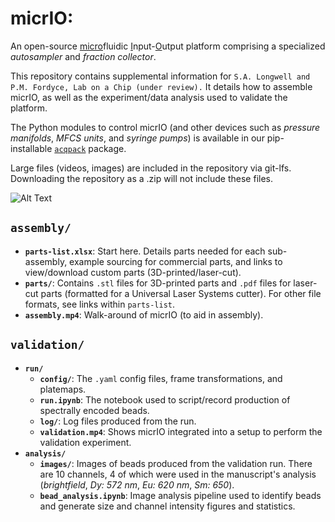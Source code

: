 # micrIO:
An open-source <ins>micro</ins>fluidic <ins>I</ins>nput-<ins>O</ins>utput platform comprising a specialized *autosampler* and *fraction collector*. 

This repository contains supplemental information for `S.A. Longwell and P.M. Fordyce, Lab on a Chip (under review).` It details how to assemble micrIO, as well as the experiment/data analysis used to validate the platform. 

The Python modules to control micrIO (and other devices such as *pressure manifolds*, *MFCS units*, and *syringe pumps*) is available in our pip-installable [`acqpack`](https://pypi.org/project/acqpack/) package.

Large files (videos, images) are included in the repository via git-lfs. Downloading the repository as a .zip will not include these files.

![Alt Text](overview.gif)

## `assembly/`
- **`parts-list.xlsx`**: Start here. Details parts needed for each sub-assembly, example sourcing for commercial parts, and links to view/download custom parts (3D-printed/laser-cut).
- **`parts/`**: Contains `.stl` files for 3D-printed parts and `.pdf` files for laser-cut parts (formatted for a Universal Laser Systems cutter). For other file formats, see links within `parts-list`. 
- **`assembly.mp4`**: Walk-around of micrIO (to aid in assembly).


## `validation/`
- **`run/`**
    + **`config/`**: The `.yaml` config files, frame transformations, and platemaps.
    + **`run.ipynb`**: The notebook used to script/record production of spectrally encoded beads.
    + **`log/`**: Log files produced from the run. 
    + **`validation.mp4`**: Shows micrIO integrated into a setup to perform the validation experiment.
- **`analysis/`**
    + **`images/`**: Images of beads produced from the validation run. There are 10 channels, 4 of which were used in the manuscript's analysis (*brightfield*, *Dy: 572 nm*, *Eu: 620 nm*, *Sm: 650*).
    + **`bead_analysis.ipynb`**: Image analysis pipeline used to identify beads and generate size and channel intensity figures and statistics.
    
